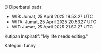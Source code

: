 ⏰ Diperbarui pada:
- WIB: Jumat, 25 April 2025 19.53.27 UTC
- WITA: Jumat, 25 April 2025 20.53.27 UTC
- WIT: Jumat, 25 April 2025 21.53.27 UTC

Kutipan Inspiratif:
"My life needs editing."


Kategori: funny

